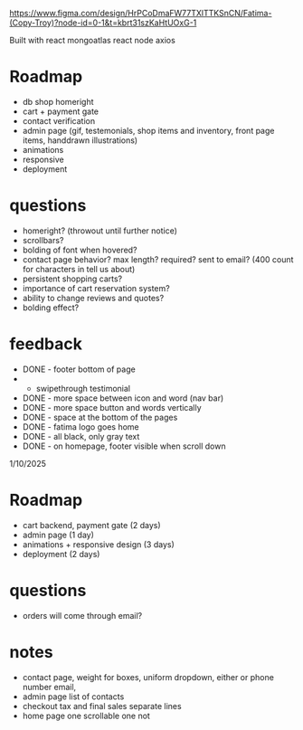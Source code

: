 https://www.figma.com/design/HrPCoDmaFW77TXlTTKSnCN/Fatima-(Copy-Troy)?node-id=0-1&t=kbrt31szKaHtUOxG-1

Built with react mongoatlas react node axios 

# Roadmap
- db shop homeright 
- cart + payment gate
- contact verification
- admin page (gif, testemonials, shop items and inventory, front page items, handdrawn illustrations)
- animations
- responsive
- deployment

# questions
- homeright? (throwout until further notice)
- scrollbars?
- bolding of font when hovered?
- contact page behavior? max length? required? sent to email? (400 count for characters in tell us about)
- persistent shopping carts? 
- importance of cart reservation system?
- ability to change reviews and quotes?
- bolding effect?

# feedback
- DONE - footer bottom of page
- - swipethrough testimonial
- DONE - more space between icon and word (nav bar)
- DONE - more space button and words vertically
- DONE - space at the bottom of the pages
- DONE - fatima logo goes home
- DONE - all black, only gray text
- DONE - on homepage, footer visible when scroll down

1/10/2025

# Roadmap
- cart backend, payment gate (2 days)
- admin page (1 day)
- animations + responsive design (3 days)
- deployment (2 days)

# questions
- orders will come through email?

# notes
- contact page, weight for boxes, uniform dropdown, either or phone number email,
- admin page list of contacts
- checkout tax and final sales separate lines
- home page one scrollable one not
